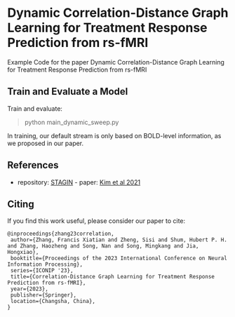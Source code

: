 # Dynamic Correlation-Distance Graph Learning for Treatment Response Prediction from rs-fMRI
Example Code for the paper Dynamic Correlation-Distance Graph Learning for Treatment Response Prediction from rs-fMRI

## Train and Evaluate a Model
Train and evaluate:
> python main_dynamic_sweep.py

In training, our default stream is only based on BOLD-level information, as we proposed in our paper.

## References 
- repository: </url>[STAGIN](https://github.com/egyptdj/stagin) - paper: </url>[Kim et al 2021](https://arxiv.org/abs/2105.13495)

## Citing

If you find this work useful, please consider our paper to cite:

```
@inproceedings{zhang23correlation,
 author={Zhang, Francis Xiatian and Zheng, Sisi and Shum, Hubert P. H. and Zhang, Haozheng and Song, Nan and Song, Mingkang and Jia, Hongxiao},
 booktitle={Proceedings of the 2023 International Conference on Neural Information Processing},
 series={ICONIP '23},
 title={Correlation-Distance Graph Learning for Treatment Response Prediction from rs-fMRI},
 year={2023},
 publisher={Springer},
 location={Changsha, China},
}
```

